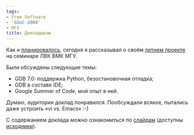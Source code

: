 ```yaml
---
tags:
- Free Software
- 'GSoC-2009'
- МГУ
title: Докладываю
---
```


Как и [планировалось][], сегодня я рассказывал о своём [летнем
проекте][] на семинаре ЛВК ВМК МГУ.

Были обсуждены следующие темы:

-   GDB 7.0: поддержка Python, безостановочная отладка;
-   GDB в составе IDE;
-   Google Summer of Code, мой опыт в ней.

Думаю, аудитории доклад понравился. Пообсуждали всякое, пытались даже
устроить «vi vs. Emacs» :-)

С содержанием доклада можно ознакомиться по [слайдам][] (доступны
[исходники][]).

  [планировалось]: http://dzhus.org/blog/entry/527/
  [летнем проекте]: http://dzhus.org/blog/tag/GSoC-2009
  [слайдам]: http://dzhus.org/media/uploads/gdb-talk.pdf
  [исходники]: http://dzhus.org/hg/gdb-talk
